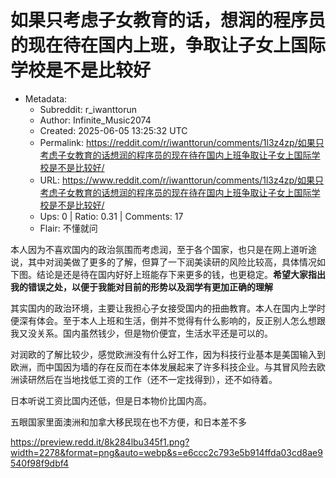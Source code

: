 # 如果只考虑子女教育的话，想润的程序员的现在待在国内上班，争取让子女上国际学校是不是比较好

- Metadata:
  - Subreddit: r_iwanttorun
  - Author: Infinite_Music2074
  - Created: 2025-06-05 13:25:32 UTC
  - Permalink: https://reddit.com/r/iwanttorun/comments/1l3z4zp/如果只考虑子女教育的话想润的程序员的现在待在国内上班争取让子女上国际学校是不是比较好/
  - URL: https://www.reddit.com/r/iwanttorun/comments/1l3z4zp/如果只考虑子女教育的话想润的程序员的现在待在国内上班争取让子女上国际学校是不是比较好/
  - Ups: 0 | Ratio: 0.31 | Comments: 17
  - Flair: 不懂就问


本人因为不喜欢国内的政治氛围而考虑润，至于各个国家，也只是在网上道听途说，其中对润美做了更多的了解，但算了一下润美读研的风险比较高，具体情况如下图。结论是还是待在国内好好上班能存下来更多的钱，也更稳定。**希望大家指出我的错误之处，以便于我能对目前的形势以及润学有更加正确的理解**

其实国内的政治环境，主要让我担心子女接受国内的扭曲教育。本人在国内上学时便深有体会。至于本人上班和生活，倒并不觉得有什么影响的，反正别人怎么想跟我又没关系。国内虽然钱少，但是物价便宜，生活水平还是可以的。

对润欧的了解比较少，感觉欧洲没有什么好工作，因为科技行业基本是美国输入到欧洲，而中国因为墙的存在反而在本体发展起来了许多科技企业。与其冒风险去欧洲读研然后在当地找低工资的工作（还不一定找得到），还不如待着。

日本听说工资比国内还低，但是日本物价比国内高。

五眼国家里面澳洲和加拿大移民现在也不方便，和日本差不多

<https://preview.redd.it/8k284lbu345f1.png?width=2278&format=png&auto=webp&s=e6ccc2c793e5b914ffda03cd8ae9540f98f9dbf4>

